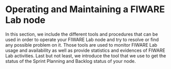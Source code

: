 # Operating and Maintaining a FIWARE Lab node

In this section, we include the different tools and procedures that can
be used in order to operate your FIWARE Lab node and try to resolve or
find any possible problem on it. Those tools are used to monitor FIWARE
Lab usage and availability as well as provide statistics and evidences
of FIWARE Lab activities. Last but not least, we introduce the tool that
we use to get the status of the Sprint Planning and Backlog status of
your node.

